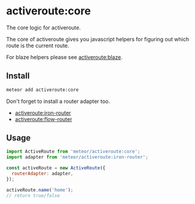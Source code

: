 # activeroute:core

The core logic for activeroute.

The core of activeroute gives you javascript helpers for figuring out which
route is the current route.

For blaze helpers please see [activeroute:blaze].

## Install

```sh
meteor add activeroute:core
```

Don't forget to install a router adapter too.

* [activeroute:iron-router]
* [activeroute:flow-router]

## Usage

```js
import ActiveRoute from 'meteor/activeroute:core';
import adapter from 'meteor/activeroute:iron-router';

const activeRoute = new ActiveRoute({
  routerAdapter: adapter,
});

activeRoute.name('home');
// return true/false
```

[activeroute:blaze]: https://github.com/meteor-activeroute/blaze
[activeroute:flow-router]: https://github.com/meteor-activeroute/flow-router
[activeroute:iron-router]: https://github.com/meteor-activeroute/iron-router
